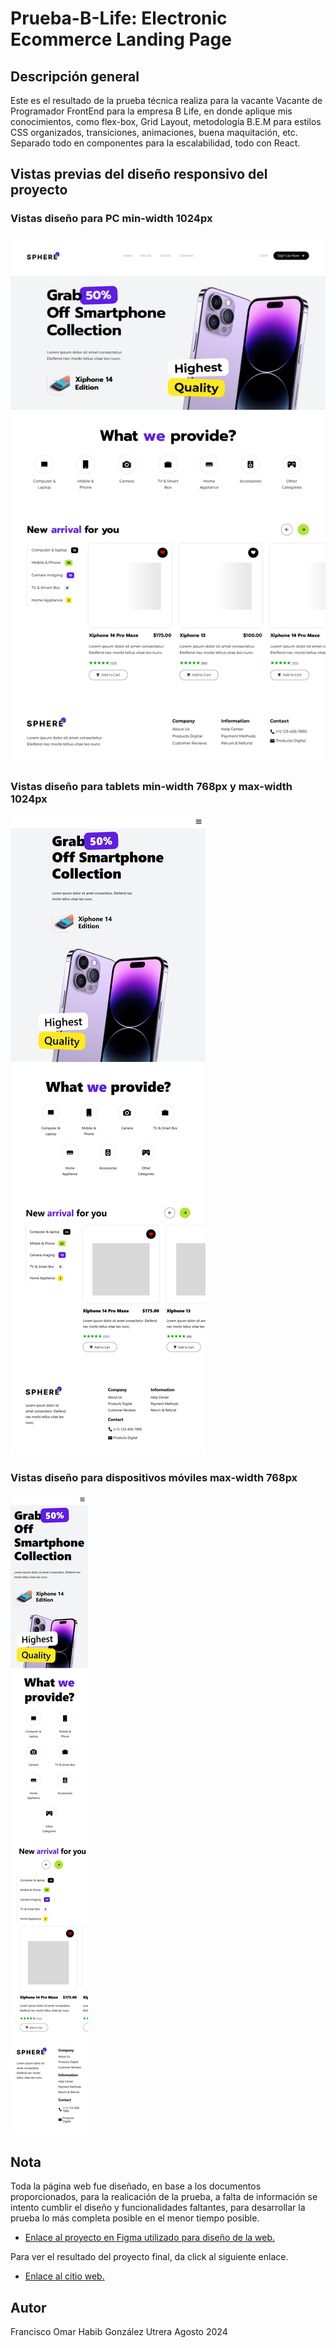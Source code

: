 # Prueba-B-Life: Electronic Ecommerce Landing Page

## Descripción general

Este es el resultado de la prueba técnica realiza para la vacante Vacante de Programador FrontEnd para la empresa B Life, en donde aplique mis conocimientos, como flex-box, Grid Layout, metodología B.E.M para estilos CSS organizados, transiciones, animaciones, buena maquitación, etc. Separado todo en componentes para la escalabilidad, todo con React.

## Vistas previas del diseño responsivo del proyecto

### Vistas diseño para PC min-width 1024px

![preview de web pc](./src/images/PC.png)

### Vistas diseño para tablets min-width 768px y max-width 1024px

![preview de web tablet](./src/images/Tablet.png)

### Vistas diseño para dispositivos móviles max-width 768px

![preview de web móvil](./src/images/Movil.png)

## Nota

Toda la página web fue diseñado, en base a los documentos proporcionados, para la realicación de la prueba, a falta de información se intento cumblir el diseño y funcionalidades faltantes, para desarrollar la prueba lo más completa posible en el menor tiempo posible.

- [Enlace al proyecto en Figma utilizado para diseño de la web.](https://www.figma.com/design/tjfZORsYzTtZcYfW1xX3UM/Prueba-B-Life?node-id=959-392&t=HJ3Zki9ea3ri5QBZ-0)

Para ver el resultado del proyecto final, da click al siguiente enlace.

- [Enlace al citio web.](https://Frank345-sys.github.io/Prueba-B-Life/)

## Autor

Francisco Omar Habib González Utrera Agosto 2024
